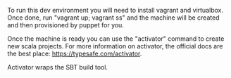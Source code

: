To run this dev environment you will need to install vagrant and virtualbox. Once done, run "vagrant up; 
vagrant ss" and the machine will be created and then provisioned by puppet for you.

Once the machine is ready you can use the "activator" command to create new scala projects. For more 
information on activator, the official docs are the best place: https://typesafe.com/activator.

Activator wraps the SBT build tool.

